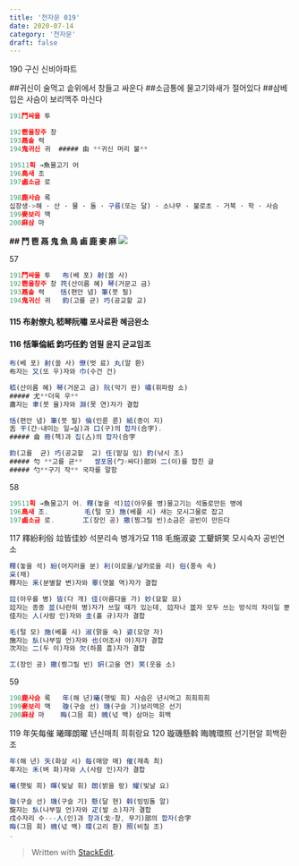 ```yaml
---
title: '천자문 019'
date: 2020-07-14
category: '천자문'
draft: false
---
```

190 구신 신비아파트

##귀신이 술먹고 솥위에서 창들고 싸운다
##소금통에 물고기와새가 절어있다
##삼베입은 사슴이 보리맥주 마신다

```js
191鬥싸울 투

192鬯울창주 창
193鬲솥 력
194鬼귀신 귀  ##### 甶 **귀신 머리 불**

19511획 →魚물고기 어
196鳥새 조
197鹵소금 로

198鹿사슴 록  
십장생->해 · 산 · 물 · 돌 · 구름(또는 달) · 소나무 · 불로초 · 거북 · 학 · 사슴
199麥보리 맥
200麻삼 마
```

**## 鬥 鬯 鬲 鬼 魚 鳥 鹵 鹿 麥 麻**
![](https://i.ibb.co/KbNK1vc/Screen-Shot-2020-07-14-at-11-57-27-AM.png)

57
```js
191鬥싸울 투   布(베 포) 射(쏠 사) 
192鬯울창주 창 笩(산이름 혜) 琴(거문고 금)
193鬲솥 력    恬(편안 념) 筆(붓 필)
194鬼귀신 귀   鈞(고를 균) 巧(공교할 교)
```
#### 115 布射僚丸 嵇琴阮嘯 포사료환 혜금완소
#### 116 恬筆倫紙 鈞巧任釣 염필 윤지 균교임조
```js
布(베 포) 射(쏠 사) 僚(벗 료) 丸(알 환)
布자는 又(또 우)자와 巾(수건 건)

嵇(산이름 혜) 琴(거문고 금) 阮(악기 완) 嘯(휘파람 소)
##### 尤**더욱 우**
肅자는 聿(붓 율)자와 淵(못 연)자가 결합

恬(편안 념) 筆(붓 필) 倫(인륜 륜) 紙(종이 지)
舌 干(간☞내미는 일→실)과 口(구)의 합자(合字).
##### 侖 冊(책)과 집(亼)의 합자(合字

鈞(고를  균) 巧(공교할  교) 任(맡길 임) 釣(낚시 조)
##### 勻 **고를 균**   쌀포몸(勹☞싸다)部와 二(이)를 합친 글
##### 勺**구기 작** 국자를 말함


```
58
```js
19511획 →魚물고기 어. 釋(놓을 석)竝(아우를 병)물고기는 석돌로만든 병에 
196鳥새 조.         毛(털 모) 施(베풀 시) 새는 모시그물로 잡고
197鹵소금 로.       工(장인 공) 撒(찡그릴 빈)소금은 공빈이 만든다
```
117 釋紛利俗 竝皆佳妙 석분리속 병개가묘
118 毛施淑姿 工顰妍笑 모시숙자 공빈연소
```js
釋(놓을 석) 紛(어지러울 분) 利(이로울/날카로울 리) 俗(풍속 속)
采(채)
釋자는 釆(분별할 변)자와 睪(엿볼 역)자가 결합

竝(아우를 병) 皆(다 개) 佳(아름다울 가) 妙(묘할 묘)
竝자는 종종 並(나란히 병)자가 쓰일 때가 있는데, 竝자나 並자 모두 쓰는 방식의 차이일 뿐 의미는 같다.
佳자는 人(사람 인)자와 圭(홀 규)자가 결합

毛(털 모) 施(베풀 시) 淑(맑을 숙) 姿(모양 자)
施자는 㫃(나부낄 언)자와 也(어조사 야)자가 결합
次자는 二(두 이)자와 欠(하품 흠)자가 결합

工(장인 공) 撒(찡그릴 빈) 姸(고울 연) 笑(웃을 소)

```
59
```js
198鹿사슴 록   年(해 년)曦(햇빛 희) 사슴은 년시먹고 희희희희
199麥보리 맥   璇(구슬 선) 璣(구슬 기)보리맥은 선기
200麻삼 마    晦(그믐 회) 魄(넋 백) 삼마는 회백
```
119 年矢每催 曦暉朗曜 년신매최 희휘랑요
120 璇璣懸斡 晦魄環照 선기현알 회백환조
```js
年(해 년) 矢(화살 시) 每(매양 매) 催(재촉 최)
年자는 禾(벼 화)자와 人(사람 인)자가 결합

曦(햇빛 희) 暉(빛날 휘) 朗(밝을 랑) 耀(빛날 요)

璇(구슬 선) 璣(구슬 기) 懸(달 현) 斡(빙빙돌 알)
旋자는 㫃(나부낄 언)자와 疋(발 소)자가 결합
戍수자리 수---人(인)과 창과(戈☞창, 무기)部의 합자(合字
晦(그믐 회) 魄(넋 백) 環(고리 환) 照(비칠 조)
.
```
> Written with [StackEdit](https://stackedit.io/).
<!--stackedit_data:
eyJoaXN0b3J5IjpbLTc2OTY0MjkzNiwxMTYwNzA1NjUwLC0yMD
g4NTY2MzI2LC0xODk1MDEwMDQsLTExMDEwODc2NSwtNjY5Mjg5
MTU0LC0yNDAxMzUxMjUsMTA2MzIwODI0OCwtMjEyOTIzMDA0NC
wyNDYxMzI3MzgsMTQ4NjI1MDA0NCw2NTcyMTEyNzEsLTExNDIw
Njc2OTEsMzAzODUxNDcyLDIwNDk5MzUyMTcsNTMwNjAwODczLD
cyOTIwMTE1MSw4OTI2NjY5NTQsOTc3NzEyMDI2LDE5NDY4OTg1
NTJdfQ==
-->